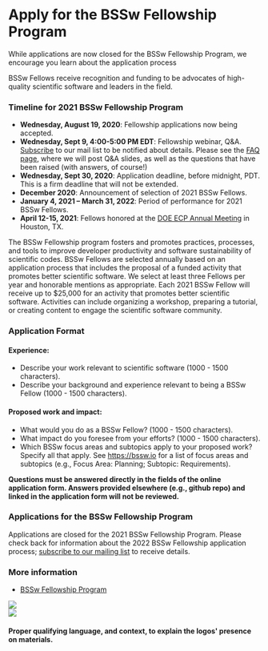 # Apply for the BSSw Fellowship Program 

While applications are now closed for the BSSw Fellowship Program, we encourage you learn about the application process
<!--Applications for the 2021 BSSw Fellowship Program open August 19, 2020. We encourage you learn about the application process now ... And join the BSSw community by contributing to the BSSw site. -->

<!--BSSw is currently accepting applications for the 2021 BSSw Fellowship Program. -->

BSSw Fellows receive recognition and funding to be advocates of high-quality scientific software and leaders in the field.  
<!--Submissions for the 2021 BSSw Fellowship Program are accepted through the [online application form](https://docs.google.com/forms/d/e/1FAIpQLSePz4n96qwobqzeOMsrpGAgpVx4NvKDEA42qFvD3qIs6a6nAw/viewform?usp=sf_link).-->


### Timeline for 2021 BSSw Fellowship Program

<!-- - **Wednesday, August 19, 2020**: Fellowship application process opens. -->
- **Wednesday, August 19, 2020**: Fellowship applications now being accepted. 
- **Wednesday, Sept 9, 4:00-5:00 PM EDT**: Fellowship webinar, Q&A. [Subscribe](https://bssw.io/pages/receive-our-email-digest) to our mail list to be notified about details. Please see the [FAQ page](https://bssw.io/pages/bssw-fellowship-faq), where we will post Q&A slides, as well as the questions that have been raised (with answers, of course!)
- **Wednesday, Sept 30, 2020**: Application deadline, before midnight, PDT. This is a firm deadline that will not be extended.
- **December 2020**: Announcement of selection of 2021 BSSw Fellows.
- **January 4, 2021 – March 31, 2022**: Period of performance for 2021 BSSw Fellows.
- **April 12-15, 2021**: Fellows honored at the [DOE ECP Annual Meeting](https://www.ecpannualmeeting.com/) in Houston, TX.

The BSSw Fellowship program fosters and promotes practices, processes, and tools to improve developer productivity and software sustainability of scientific codes. BSSw Fellows are selected annually based on an application process that includes the proposal of a funded activity that promotes better scientific software. We select at least three Fellows per year and honorable mentions as appropriate. Each 2021 BSSw Fellow will receive up to $25,000 for an activity that promotes better scientific software. Activities can include organizing a workshop, preparing a tutorial, or creating content to engage the scientific software community. 

### Application Format
#### Experience:

- Describe your work relevant to scientific software (1000 - 1500 characters).
- Describe your background and experience relevant to being a BSSw Fellow (1000 - 1500 characters).

#### Proposed work and impact:

- What would you do as a BSSw Fellow? (1000 - 1500 characters).
- What impact do you foresee from your efforts? (1000 - 1500 characters).
- Which BSSw focus areas and subtopics apply to your proposed work? Specify all that apply. See https://bssw.io for a list of focus areas and subtopics (e.g., Focus Area: Planning; Subtopic: Requirements). 

**Questions must be answered directly in the fields of the online application form.  Answers provided elsewhere (e.g., github repo) and linked in the application form will not be reviewed.**  
       
### Applications for the BSSw Fellowship Program
 
Applications are closed for the 2021 BSSw Fellowship Program.  Please check back for information about the 2022 BSSw Fellowship application process; [subscribe to our mailing list](https://bssw.io/pages/receive-our-email-digest) to receive details.

<!--Applications are now being accepted for the 2021 BSSw Fellowship Program.  Submissions for the 2021 BSSw Fellowship Program are accepted through the [**online application form**](https://docs.google.com/forms/d/e/1FAIpQLSePz4n96qwobqzeOMsrpGAgpVx4NvKDEA42qFvD3qIs6a6nAw/viewform?usp=sf_link).-->

<!--
### Q&A Webinar about the BSSw Fellowship Program

- Wednesday, September 9, 4:00-5:00 pm ET
- Please [subscribe to our mailing list](https://bssw.io/pages/receive-our-email-digest) to receive further details, including telecon information for the Q&A session.
-->


### More information

- [BSSw Fellowship Program](https://bssw.io/fellowship)

<!-- 
### More information, including on-line application
- [BSSw Fellowship Program](https://bssw.io/fellowship)

- [Online Application](https://docs.google.com/forms/d/e/1FAIpQLSePz4n96qwobqzeOMsrpGAgpVx4NvKDEA42qFvD3qIs6a6nAw/viewform?usp=sf_link) (Submissions open!)
- <mark>Application deadline: Wednesday, September 30, 2020</mark>; this is a firm deadline that will not be extended.
-->

<div class='fellow'>
<div class='img_div'>
  <img src='https://github.com/betterscientificsoftware/images/raw/master/Logo_DOE_Unofficial_Sm.png' class='logo' /> 
</div>  

<div class='img_div'>
  <img src='https://github.com/betterscientificsoftware/images/raw/master/Logo_NSF_4-Color_Sm.png class='logo' /> 
</div>  
</div>

#### Proper qualifying language, and context, to explain the logos' presence on materials.
